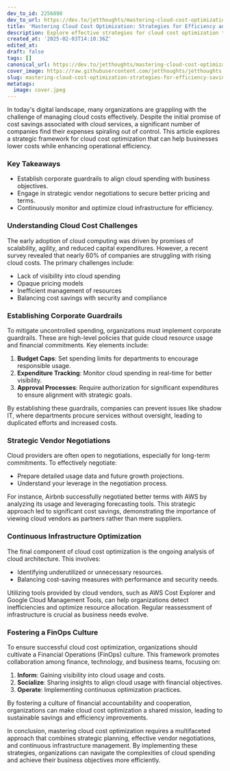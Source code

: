 ```yaml
---
dev_to_id: 2256890
dev_to_url: https://dev.to/jetthoughts/mastering-cloud-cost-optimization-strategies-for-efficiency-and-savings-364n
title: 'Mastering Cloud Cost Optimization: Strategies for Efficiency and Savings'
description: Explore effective strategies for cloud cost optimization to lower expenses and enhance efficiency in your organization.
created_at: '2025-02-03T14:10:36Z'
edited_at:
draft: false
tags: []
canonical_url: https://dev.to/jetthoughts/mastering-cloud-cost-optimization-strategies-for-efficiency-and-savings-364n
cover_image: https://raw.githubusercontent.com/jetthoughts/jetthoughts.github.io/master/content/blog/mastering-cloud-cost-optimization-strategies-for-efficiency-savings/cover.jpeg
slug: mastering-cloud-cost-optimization-strategies-for-efficiency-savings
metatags:
  image: cover.jpeg
---
```

In today's digital landscape, many organizations are grappling with the challenge of managing cloud costs effectively. Despite the initial promise of cost savings associated with cloud services, a significant number of companies find their expenses spiraling out of control. This article explores a strategic framework for cloud cost optimization that can help businesses lower costs while enhancing operational efficiency.

### Key Takeaways

*   Establish corporate guardrails to align cloud spending with business objectives.
*   Engage in strategic vendor negotiations to secure better pricing and terms.
*   Continuously monitor and optimize cloud infrastructure for efficiency.

### Understanding Cloud Cost Challenges

The early adoption of cloud computing was driven by promises of scalability, agility, and reduced capital expenditures. However, a recent survey revealed that nearly 60% of companies are struggling with rising cloud costs. The primary challenges include:

*   Lack of visibility into cloud spending
*   Opaque pricing models
*   Inefficient management of resources
*   Balancing cost savings with security and compliance

### Establishing Corporate Guardrails

To mitigate uncontrolled spending, organizations must implement corporate guardrails. These are high-level policies that guide cloud resource usage and financial commitments. Key elements include:

1.  **Budget Caps**: Set spending limits for departments to encourage responsible usage.
2.  **Expenditure Tracking**: Monitor cloud spending in real-time for better visibility.
3.  **Approval Processes**: Require authorization for significant expenditures to ensure alignment with strategic goals.

By establishing these guardrails, companies can prevent issues like shadow IT, where departments procure services without oversight, leading to duplicated efforts and increased costs.

### Strategic Vendor Negotiations

Cloud providers are often open to negotiations, especially for long-term commitments. To effectively negotiate:

*   Prepare detailed usage data and future growth projections.
*   Understand your leverage in the negotiation process.

For instance, Airbnb successfully negotiated better terms with AWS by analyzing its usage and leveraging forecasting tools. This strategic approach led to significant cost savings, demonstrating the importance of viewing cloud vendors as partners rather than mere suppliers.

### Continuous Infrastructure Optimization

The final component of cloud cost optimization is the ongoing analysis of cloud architecture. This involves:

*   Identifying underutilized or unnecessary resources.
*   Balancing cost-saving measures with performance and security needs.

Utilizing tools provided by cloud vendors, such as AWS Cost Explorer and Google Cloud Management Tools, can help organizations detect inefficiencies and optimize resource allocation. Regular reassessment of infrastructure is crucial as business needs evolve.

### Fostering a FinOps Culture

To ensure successful cloud cost optimization, organizations should cultivate a Financial Operations (FinOps) culture. This framework promotes collaboration among finance, technology, and business teams, focusing on:

1.  **Inform**: Gaining visibility into cloud usage and costs.
2.  **Socialize**: Sharing insights to align cloud usage with financial objectives.
3.  **Operate**: Implementing continuous optimization practices.

By fostering a culture of financial accountability and cooperation, organizations can make cloud cost optimization a shared mission, leading to sustainable savings and efficiency improvements.

In conclusion, mastering cloud cost optimization requires a multifaceted approach that combines strategic planning, effective vendor negotiations, and continuous infrastructure management. By implementing these strategies, organizations can navigate the complexities of cloud spending and achieve their business objectives more efficiently.